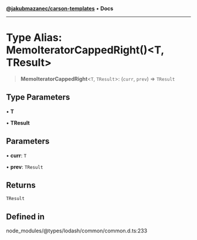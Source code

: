 [**@jakubmazanec/carson-templates**](../../../README.md) • **Docs**

---

# Type Alias: MemoIteratorCappedRight()\<T, TResult\>

> **MemoIteratorCappedRight**\<`T`, `TResult`\>: (`curr`, `prev`) => `TResult`

## Type Parameters

• **T**

• **TResult**

## Parameters

• **curr**: `T`

• **prev**: `TResult`

## Returns

`TResult`

## Defined in

node_modules/@types/lodash/common/common.d.ts:233

